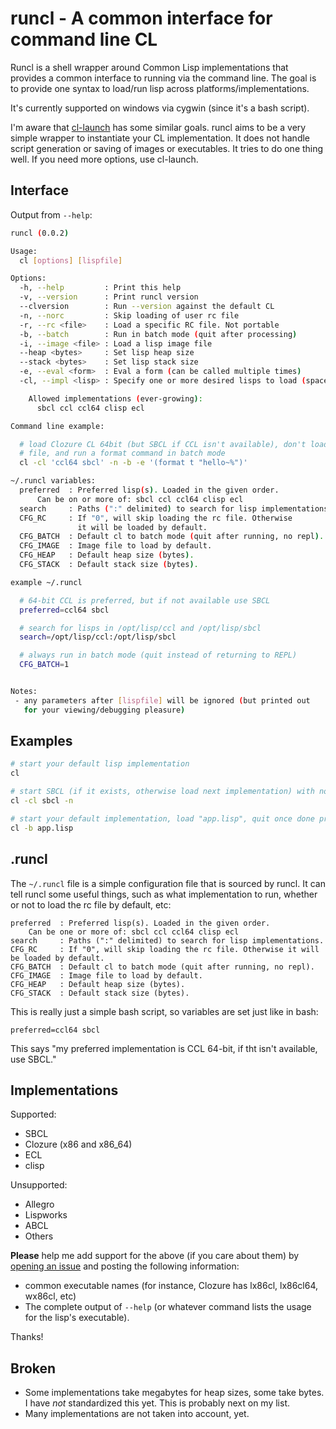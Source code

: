 runcl - A common interface for command line CL
==============================================
Runcl is a shell wrapper around Common Lisp implementations that provides a 
common interface to running via the command line. The goal is to provide one
syntax to load/run lisp across platforms/implementations.

It's currently supported on windows via cygwin (since it's a bash script).

I'm aware that [cl-launch](http://cliki.net/cl-launch) has some similar goals.
runcl aims to be a very simple wrapper to instantiate your CL implementation.
It does not handle script generation or saving of images or executables. It
tries to do one thing well. If you need more options, use cl-launch.

Interface
---------
Output from `--help`:

```bash
runcl (0.0.2)

Usage:
  cl [options] [lispfile]

Options:
  -h, --help         : Print this help
  -v, --version      : Print runcl version
  --clversion        : Run --version against the default CL
  -n, --norc         : Skip loading of user rc file
  -r, --rc <file>    : Load a specific RC file. Not portable
  -b, --batch        : Run in batch mode (quit after processing)
  -i, --image <file> : Load a lisp image file
  --heap <bytes>     : Set lisp heap size
  --stack <bytes>    : Set lisp stack size
  -e, --eval <form>  : Eval a form (can be called multiple times)
  -cl, --impl <lisp> : Specify one or more desired lisps to load (space separated)

    Allowed implementations (ever-growing):
      sbcl ccl ccl64 clisp ecl

Command line example:

  # load Clozure CL 64bit (but SBCL if CCL isn't available), don't load the RC
  # file, and run a format command in batch mode
  cl -cl 'ccl64 sbcl' -n -b -e '(format t "hello~%")'

~/.runcl variables:
  preferred  : Preferred lisp(s). Loaded in the given order.
      Can be on or more of: sbcl ccl ccl64 clisp ecl
  search     : Paths (":" delimited) to search for lisp implementations.
  CFG_RC     : If "0", will skip loading the rc file. Otherwise
               it will be loaded by default.
  CFG_BATCH  : Default cl to batch mode (quit after running, no repl).
  CFG_IMAGE  : Image file to load by default.
  CFG_HEAP   : Default heap size (bytes).
  CFG_STACK  : Default stack size (bytes).

example ~/.runcl

  # 64-bit CCL is preferred, but if not available use SBCL
  preferred=ccl64 sbcl

  # search for lisps in /opt/lisp/ccl and /opt/lisp/sbcl
  search=/opt/lisp/ccl:/opt/lisp/sbcl

  # always run in batch mode (quit instead of returning to REPL)
  CFG_BATCH=1


Notes:
 - any parameters after [lispfile] will be ignored (but printed out
   for your viewing/debugging pleasure)
```

Examples
--------

```bash
# start your default lisp implementation
cl

# start SBCL (if it exists, otherwise load next implementation) with no RC file loaded
cl -cl sbcl -n

# start your default implementation, load "app.lisp", quit once done processing (batch mode)
cl -b app.lisp
```

.runcl
------
The `~/.runcl` file is a simple configuration file that is sourced by runcl. It
can tell runcl some useful things, such as what implementation to run, whether
or not to load the rc file by default, etc:

    preferred  : Preferred lisp(s). Loaded in the given order.
	    Can be one or more of: sbcl ccl ccl64 clisp ecl
    search     : Paths (":" delimited) to search for lisp implementations.
    CFG_RC     : If "0", will skip loading the rc file. Otherwise it will be loaded by default.
    CFG_BATCH  : Default cl to batch mode (quit after running, no repl).
    CFG_IMAGE  : Image file to load by default.
    CFG_HEAP   : Default heap size (bytes).
    CFG_STACK  : Default stack size (bytes).

This is really just a simple bash script, so variables are set just like in
bash:

    preferred=ccl64 sbcl

This says "my preferred implementation is CCL 64-bit, if tht isn't available,
use SBCL."

Implementations
---------------
Supported:

* SBCL
* Clozure (x86 and x86_64)
* ECL
* clisp

Unsupported:

* Allegro
* Lispworks
* ABCL
* Others

__Please__ help me add support for the above (if you care about them) by
[opening an issue](https://github.com/orthecreedence/runcl/issues/new) and
posting the following information:

* common executable names (for instance, Clozure has lx86cl, lx86cl64, wx86cl,
etc)
* The complete output of `--help` (or whatever command lists the usage for the
lisp's executable).

Thanks!

Broken
------
* Some implementations take megabytes for heap sizes, some take bytes. I have
_not_ standardized this yet. This is probably next on my list.
* Many implementations are not taken into account, yet.
